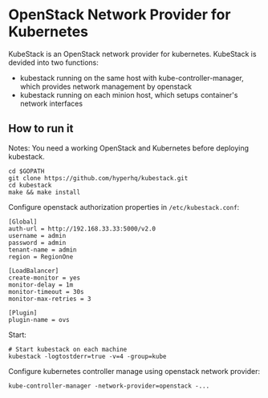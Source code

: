 # OpenStack Network Provider for Kubernetes
 
KubeStack is an OpenStack network provider for kubernetes. KubeStack is devided into two functions:

* kubestack running on the same host with kube-controller-manager, which provides network management by openstack
* kubestack running on each minion host, which setups container's network interfaces

## How to run it

Notes: You need a working OpenStack and Kubernetes before deploying kubestack.


```
cd $GOPATH
git clone https://github.com/hyperhq/kubestack.git
cd kubestack
make && make install
```

Configure openstack authorization properties in `/etc/kubestack.conf`:

```
[Global]
auth-url = http://192.168.33.33:5000/v2.0
username = admin
password = admin
tenant-name = admin
region = RegionOne

[LoadBalancer]
create-monitor = yes
monitor-delay = 1m
monitor-timeout = 30s
monitor-max-retries = 3

[Plugin]
plugin-name = ovs
```

Start:

```
# Start kubestack on each machine
kubestack -logtostderr=true -v=4 -group=kube
```

Configure kubernetes controller manage using openstack network provider:

```
kube-controller-manager -network-provider=openstack -...
```

